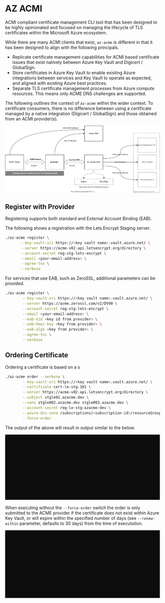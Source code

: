 # AZ ACMI 

ACMI compliant certificate management CLI tool that has been designed to be highly opinionated and focused on managing the lifecycle of TLS certificates within the Microsoft Azure ecosystem. 

While there are many ACMI clients that exist, ```az-acme``` is different in that it has been designed to align with the following principals.

- Replicate certificate management capabilities for ACMI based certificate issues that exist natively between Azure Key Vault and Digicert / GlobalSign.
- Store certificates in Azure Key Vault to enable existing Azure integrations between services and Key Vault to operate as expected, and aligned with existing Azure best practices.
- Separate TLS certificate management processes from Azure compute resources. This means only ACME DNS challenges are supported.

The following outlines the context of ```az-acme``` within the wider context. To certificate consumers, there is no difference between using a certificate managed by a native integration (Digicert / GlobalSign) and those obtained from an ACMI provider(s).

![AZ ACME Context](./docs/context.drawio.svg)

## Register with Provider

Registering supports both standard and External Account Binding (EAB). 

The following shows a registration with the Lets Encrypt Staging server.

```bash
./az-acme register \
	   --key-vault-uri https://<key vault name>.vault.azure.net/ \
	   --server https://acme-v02.api.letsencrypt.org/directory \
       --account-secret reg-stg-lets-encrypt \
       --email <your-email-address> \
       --agree-tos \
       --verbose
```

For services that use EAB, such as ZeroSSL, additional parameters can be provided.

```bash
./az-acme register \
        --key-vault-uri https://<key vault name>.vault.azure.net/ \
        --server https://acme.zerossl.com/v2/DV90 \
        --account-secret reg-stg-lets-encrypt \
        --email <your-email-address> \
        --eab-kid <key id from provider> \
        --eab-hmac-key <key from provider> \
        --eab-algo <key from provider> \
        --agree-tos \
        --verbose
```


## Ordering Certificate

Ordering a certificate is based on a s

```bash
./az-acme order --verbose \
        --key-vault-uri https://<key vault name>.vault.azure.net/ \
        --certificate cert-le-stg-101 \
        --server https://acme-v02.api.letsencrypt.org/directory \
        --subject stgle01.azacme.dev \
        --sans stgle002.azacme.dev stgle003.azacme.dev \
        --account-secret reg-le-stg-azacme-dev \
        --azure-dns-zone /subscriptions/<subscription-id>/resourceGroups/<resource-group>/providers/Microsoft.Network/dnszones/azacme.dev \
        --force-order
```

The output of the above will result in output similar to the below.

![Order](./docs/force-order.gif)

When executing without the ```--force-order``` switch the order is only submitted to the ACME provider if the certificate does not exist within Azure Key Vault, or will expire within the specified number of days (see ```--renew-within``` parameter, defaults to 30 days) from the time of executution.

![Order](./docs/skip-order.gif)

